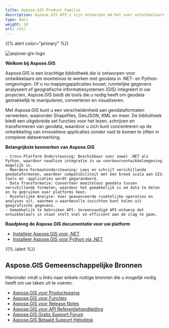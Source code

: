 ```yaml
---
title: Aspose.GIS Product Familie
description: Aspose.GIS API's zijn ontworpen om het voor ontwikkelaars gemakkelijk te maken om te werken met geodata die is opgeslagen in verschillende bestandsformaten. Het stelt u in staat geografische gegevens te creëren, lezen, converteren en kaarten weer te geven zonder andere GIS-software te hoeven installeren. .NET- en Python-versies zijn beschikbaar
type: docs
weight: 10
url: /nl/
---
```


{{% alert color="primary" %}}

![aspose-gis-logo](aspose-gis-for-net_1.png)

**Welkom bij Aspose.GIS**

Aspose.GIS is een krachtige bibliotheek die is ontworpen voor ontwikkelaars om moeiteloos te werken met geodata in .NET- en Python-omgevingen. Of u nu mappingapplicaties bouwt, ruimtelijke gegevens analyseert of geografische informatiesystemen (GIS) integreert in uw projecten, Aspose.GIS biedt de tools die u nodig heeft om geodata gemakkelijk te manipuleren, converteren en visualiseren.

Met Aspose.GIS kunt u een verscheidenheid aan geodataformaten verwerken, waaronder Shapefiles, GeoJSON, KML en meer. De bibliotheek biedt een uitgebreide set functies voor het lezen, schrijven en transformeren van geodata, waardoor u zich kunt concentreren op de ontwikkeling van innovatieve applicaties zonder vast te komen te zitten in complexe dataverwerking.

**Belangrijkste kenmerken van Aspose.GIS**

    - Cross-Platform Ondersteuning: Beschikbaar voor zowel .NET als Python, waardoor naadloze integratie in uw voorkeursontwikkelomgeving mogelijk is.
    - Meerdere Formaatondersteuning: Lees en schrijf verschillende geodataformaten, waardoor compatibiliteit met een breed scala aan GIS-tools en -applicaties wordt gegarandeerd.
    - Data Transformatie: Converteer moeiteloos geodata tussen verschillende formaten, waardoor het gemakkelijk is om data te delen en te gebruiken over platforms heen.
    - Ruimtelijke Analyse: Voer geavanceerde ruimtelijke operaties en analyses uit, waarmee u waardevolle inzichten kunt halen uit geografische gegevens.
    - Gemakkelijk te Gebruiken API: Vereenvoudigd API-ontwerp dat ontwikkelaars in staat stelt snel en efficiënt aan de slag te gaan.

**Raadpleeg de Aspose.GIS documentatie voor uw platform**

- [Installeer Aspose.GIS voor .NET](/nl/net/)
- [Installeer Aspose.GIS voor Python via .NET](/nl/python-net/)

{{% /alert %}}

## **Aspose.GIS Gemeenschappelijke Bronnen**

Hieronder vindt u links naar enkele nuttige bronnen die u mogelijk nodig heeft om uw taken uit te voeren.

- [Aspose.GIS voor Productpagina](https://products.aspose.com/gis/)
- [Aspose.GIS voor Functies](/nl/gis/net/features/)
- [Aspose.GIS voor Release Notes](https://releases.aspose.com/gis/)
- [Aspose.GIS voor API Referentiehandleiding](https://reference.aspose.com/gis)
- [Aspose.GIS Gratis Support Forum](https://forum.aspose.com/c/gis/33)
- [Aspose.GIS Betaald Support Helpdesk](https://helpdesk.aspose.com/)
